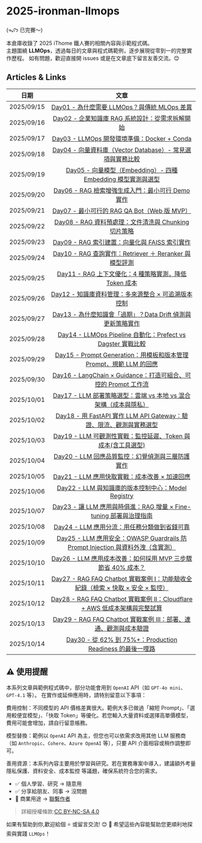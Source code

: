 # 2025-ironman-llmops

(ᯓᡣ𐭩 已完賽～)

本倉庫收錄了 2025 iThome 鐵人賽的相關內容與示範程式碼。  
主題圍繞 **LLMOps**，透過每日的文章與程式碼範例，逐步展現從零到一的完整實作歷程。
如有問題，歡迎直接開 issues 或是在文章底下留言友善交流。😊

## Articles & Links

| 日期       |                                                               文章                                                                |
| ---------- | :-------------------------------------------------------------------------------------------------------------------------------: |
| 2025/09/15 |                  [Day01 - 為什麼需要 LLMOps？與傳統 MLOps 差異](https://ithelp.ithome.com.tw/articles/10380053)                   |
| 2025/09/16 |                 [Day02 - 企業知識庫 RAG 系統設計：從需求拆解開始](https://ithelp.ithome.com.tw/articles/10380054)                 |
| 2025/09/17 |                   [Day03 - LLMOps 開發環境準備：Docker + Conda](https://ithelp.ithome.com.tw/articles/10381623)                   |
| 2025/09/18 |            [Day04 - 向量資料庫（Vector Database）- 常見選項與實務比較](https://ithelp.ithome.com.tw/articles/10382486)            |
| 2025/09/19 |          [Day05 - 向量模型（Embedding）- 四種 Embedding 模型實測與選型](https://ithelp.ithome.com.tw/articles/10383158)           |
| 2025/09/20 |                [Day06 - RAG 檢索增強生成入門：最小可行 Demo 實作](https://ithelp.ithome.com.tw/articles/10384021)                 |
| 2025/09/21 |                   [Day07 - 最小可行的 RAG QA Bot（Web 版 MVP）](https://ithelp.ithome.com.tw/articles/10384741)                   |
| 2025/09/22 |              [Day08 - RAG 資料預處理：文件清洗與 Chunking 切片策略](https://ithelp.ithome.com.tw/articles/10385277)               |
| 2025/09/23 |                  [Day09 - RAG 索引建置：向量化與 FAISS 索引實作](https://ithelp.ithome.com.tw/articles/10386191)                  |
| 2025/09/24 |             [Day10 - RAG 查詢實作：Retriever ＋ Reranker 與模型評測](https://ithelp.ithome.com.tw/articles/10386952)              |
| 2025/09/25 |              [Day11 - RAG 上下文優化：4 種策略實測，降低 Token 成本](https://ithelp.ithome.com.tw/articles/10387588)              |
| 2025/09/26 |               [Day12 - 知識庫資料管理：多來源整合 × 可追溯版本控制](https://ithelp.ithome.com.tw/articles/10388360)               |
| 2025/09/27 |           [Day13 - 為什麼知識會「過期」？Data Drift 偵測與更新策略實作](https://ithelp.ithome.com.tw/articles/10388907)           |
| 2025/09/28 |           [Day14 - LLMOps Pipeline 自動化：Prefect vs Dagster 實戰比較](https://ithelp.ithome.com.tw/articles/10389635)           |
| 2025/09/29 |       [Day15 - Prompt Generation：用模板和版本管理 Prompt，規範 LLM 的回應](https://ithelp.ithome.com.tw/articles/10390630)       |
| 2025/09/30 |         [Day16 - LangChain × Guidance：打造可組合、可控的 Prompt 工作流](https://ithelp.ithome.com.tw/articles/10391276)          |
| 2025/10/01 |        [Day17 - LLM 部署策略選型：雲端 vs 本地 vs 混合架構（成本與隱私）](https://ithelp.ithome.com.tw/articles/10391897)         |
| 2025/10/02 |       [Day18 - 用 FastAPI 實作 LLM API Gateway：驗證、限流、觀測與實務選型](https://ithelp.ithome.com.tw/articles/10392318)       |
| 2025/10/03 |          [Day19 - LLM 可觀測性實戰：監控延遲、Token 與成本(含工具選型)](https://ithelp.ithome.com.tw/articles/10392798)           |
| 2025/10/04 |                [Day20 - LLM 回應品質監控：幻覺偵測與三層防護實作](https://ithelp.ithome.com.tw/articles/10393293)                 |
| 2025/10/05 |                  [Day21 - LLM 應用快取實戰：成本改善 × 加速回應](https://ithelp.ithome.com.tw/articles/10393768)                  |
| 2025/10/06 |               [Day22 - LLM 與知識庫的版本控制中心：Model Registry](https://ithelp.ithome.com.tw/articles/10394144)                |
| 2025/10/07 |       [Day23 - 讓 LLM 應用與時俱進：RAG 增量 × Fine-tuning 部署與治理指南](https://ithelp.ithome.com.tw/articles/10394515)        |
| 2025/10/08 |                  [Day24 - LLM 應用分流：用任務分類做到省錢可靠](https://ithelp.ithome.com.tw/articles/10395029)                   |
| 2025/10/09 | [Day25 - LLM 應用安全：OWASP Guardrails 防 Prompt Injection 與資料外洩（含實測）](https://ithelp.ithome.com.tw/articles/10395288) |
| 2025/10/10 |          [Day26 - LLM 應用成本改善：如何採用 MVP 三步驟節省 40% 成本？](https://ithelp.ithome.com.tw/articles/10395700)           |
| 2025/10/11 | [Day27 - RAG FAQ Chatbot 實戰案例 I：功能驗收全紀錄（檢索 × 快取 × 安全 × 監控）](https://ithelp.ithome.com.tw/articles/10396078) |
| 2025/10/12 |   [Day28 - RAG FAQ Chatbot 實戰案例 II：Cloudflare + AWS 低成本架構與完整試算](https://ithelp.ithome.com.tw/articles/10396416)    |
| 2025/10/13 |        [Day29 - RAG FAQ Chatbot 實戰案例 III：部署、連通、觀測與成本驗證](https://ithelp.ithome.com.tw/articles/10396825)         |
| 2025/10/14 |            [Day30 - 從 62% 到 75%+：Production Readiness 的最後一哩路](https://ithelp.ithome.com.tw/articles/10397099)            |

## ⚠️ 使用提醒

本系列文章與範例程式碼中，部分功能會用到 `OpenAI` API（如 `GPT-4o mini`、`GPT-4.1` 等）。
在實作或延伸應用時，請特別留意以下事項：

費用控制：不同模型的 API 價格差異很大。範例大多已做過「縮短 Prompt」、「選用較便宜模型」、「快取 Token」等優化。若您輸入大量資料或選擇高單價模型，費用可能會增加，請自行留意帳務。

模型替換：範例以 `OpenAI` API 為主，但您也可以依需求改用其他 LLM 服務商（如 `Anthropic`、`Cohere`、`Azure OpenAI` 等），只要 API 介面相容或稍作調整即可。

善用資源：本系列內容主要用於學習與研究。若在實務專案中導入，建議額外考量 隱私保護、資料安全、成本監控 等議題，確保系統符合您的需求。

- ✅ 個人學習、研究 → 隨意用
- ✅ 分享給朋友、同事 → 沒問題
- 💼 商業用途 → [聯繫作者](mailto:mail@hazel.style)

> 詳細授權條款:[CC BY-NC-SA 4.0](連結)

如果有幫助到你,歡迎給個 ⭐ 或留言交流! 😊
🙏 希望這些內容能幫助您更順利地探索與實踐 `LLMOps`！
